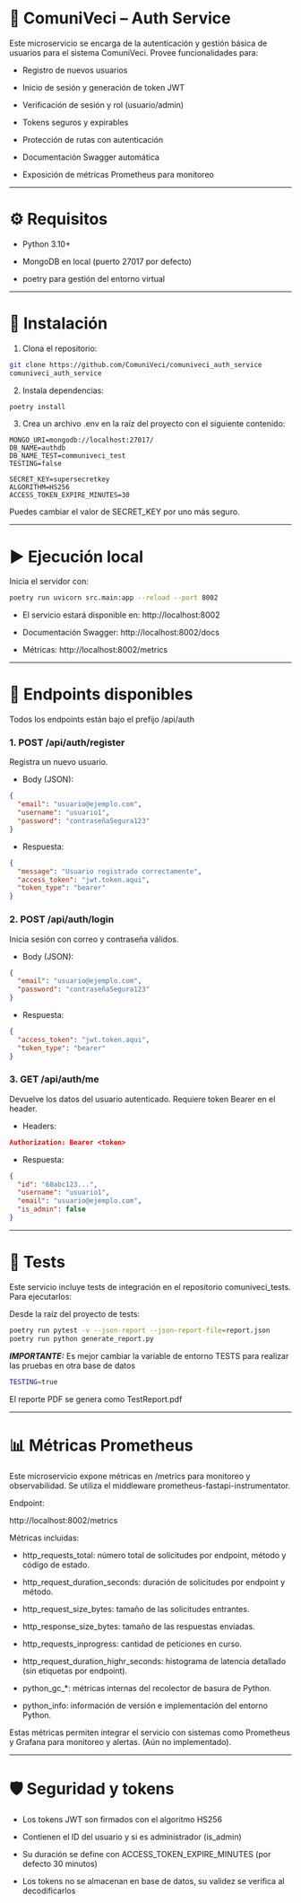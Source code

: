 # 🔐 ComuniVeci – Auth Service
Este microservicio se encarga de la autenticación y gestión básica de usuarios para el sistema ComuniVeci. Provee funcionalidades para:

- Registro de nuevos usuarios

- Inicio de sesión y generación de token JWT

- Verificación de sesión y rol (usuario/admin)

- Tokens seguros y expirables

- Protección de rutas con autenticación

- Documentación Swagger automática

- Exposición de métricas Prometheus para monitoreo
---

# ⚙️ Requisitos

- Python 3.10+

- MongoDB en local (puerto 27017 por defecto)

- poetry para gestión del entorno virtual

---

# 🚀 Instalación

1. Clona el repositorio:

```bash
git clone https://github.com/ComuniVeci/comuniveci_auth_service
comuniveci_auth_service
```

2. Instala dependencias:

```bash
poetry install
```

3. Crea un archivo .env en la raíz del proyecto con el siguiente contenido:

```env
MONGO_URI=mongodb://localhost:27017/
DB_NAME=authdb
DB_NAME_TEST=communiveci_test
TESTING=false

SECRET_KEY=supersecretkey
ALGORITHM=HS256
ACCESS_TOKEN_EXPIRE_MINUTES=30
```

Puedes cambiar el valor de SECRET_KEY por uno más seguro.

---

# ▶️ Ejecución local

Inicia el servidor con:

```bash
poetry run uvicorn src.main:app --reload --port 8002
```

- El servicio estará disponible en: http://localhost:8002

- Documentación Swagger: http://localhost:8002/docs

- Métricas: http://localhost:8002/metrics

---

# 🔄 Endpoints disponibles

Todos los endpoints están bajo el prefijo /api/auth

### 1. POST /api/auth/register

Registra un nuevo usuario.

- Body (JSON):

```json
{
  "email": "usuario@ejemplo.com",
  "username": "usuario1",
  "password": "contraseñaSegura123"
}
```

- Respuesta:

```json
{
  "message": "Usuario registrado correctamente",
  "access_token": "jwt.token.aqui",
  "token_type": "bearer"
}
```

### 2. POST /api/auth/login

Inicia sesión con correo y contraseña válidos.

- Body (JSON):

```json
{
  "email": "usuario@ejemplo.com",
  "password": "contraseñaSegura123"
}
```

- Respuesta:

```json
{
  "access_token": "jwt.token.aqui",
  "token_type": "bearer"
}
```

### 3. GET /api/auth/me

Devuelve los datos del usuario autenticado. Requiere token Bearer en el header.

- Headers:

```json
Authorization: Bearer <token>
```

- Respuesta:

```json
{
  "id": "60abc123...",
  "username": "usuario1",
  "email": "usuario@ejemplo.com",
  "is_admin": false
}
```

---

# 🧪 Tests

Este servicio incluye tests de integración en el repositorio comuniveci_tests. Para ejecutarlos:

Desde la raíz del proyecto de tests:

```bash
poetry run pytest -v --json-report --json-report-file=report.json
poetry run python generate_report.py
```
___IMPORTANTE:___ Es mejor cambiar la variable de entorno TESTS para realizar las pruebas en otra base de datos

```bash
TESTING=true
```

El reporte PDF se genera como TestReport.pdf

---

# 📊 Métricas Prometheus

Este microservicio expone métricas en /metrics para monitoreo y observabilidad. Se utiliza el middleware prometheus-fastapi-instrumentator.

Endpoint:

http://localhost:8002/metrics

Métricas incluidas:

- http_requests_total: número total de solicitudes por endpoint, método y código de estado.

- http_request_duration_seconds: duración de solicitudes por endpoint y método.

- http_request_size_bytes: tamaño de las solicitudes entrantes.

- http_response_size_bytes: tamaño de las respuestas enviadas.

- http_requests_inprogress: cantidad de peticiones en curso.

- http_request_duration_highr_seconds: histograma de latencia detallado (sin etiquetas por endpoint).

- python_gc_*: métricas internas del recolector de basura de Python.

- python_info: información de versión e implementación del entorno Python.

Estas métricas permiten integrar el servicio con sistemas como Prometheus y Grafana para monitoreo y alertas. (Aún no implementado).

---

# 🛡️ Seguridad y tokens

- Los tokens JWT son firmados con el algoritmo HS256

- Contienen el ID del usuario y si es administrador (is_admin)

- Su duración se define con ACCESS_TOKEN_EXPIRE_MINUTES (por defecto 30 minutos)

- Los tokens no se almacenan en base de datos, su validez se verifica al decodificarlos